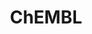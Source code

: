 ---
layout: default
bigquery: https://console.cloud.google.com/bigquery?p=patents-public-data&d=ebi_chembl&page=dataset
citation: '"The ChEMBL database in 2017." Anna Gaulton, Anne Hersey, Michał Nowotka,
  A Patrícia Bento, Jon Chambers, David Mendez, Prudence Mutowo, Francis Atkinson,
  Louisa J Bellis, Elena Cibrián-Uhalte, Mark Davies, Nathan Dedman, Anneli Karlsson,
  María Paula Magariños, John P Overington, George Papadatos, Ines Smit, Andrew R
  Leach Nucleic acids Research (2017) 45 (Database Issue), D945-D954'
contributors: European Bioinformatics Institute
cost: None
description: ChEMBL Data is a manually curated database of small molecules used in
  drug discovery, including information about existing patented drugs.
documentation: 'schema: https://www.ebi.ac.uk/chembl/db_schema


  '
last_edit: Mon, 04 Apr 2022 19:07:30 GMT
location: https://console.cloud.google.com/marketplace/product/google_patents_public_datasets/chembl
maintained_by: EMBL-EBI, an outstation of European Molecular Biology Laboratory
related_publications: '

  ChEMBL: towards direct deposition of bioassay data.


  Mendez D, Gaulton A, Bento AP, Chambers J, De Veij M, Félix E, Magariños MP, Mosquera
  JF, Mutowo P, Nowotka M, Gordillo-Marañón M, Hunter F, Junco L, Mugumbate G, Rodriguez-Lopez
  M, Atkinson F, Bosc N, Radoux CJ, Segura-Cabrera A, Hersey A, Leach AR.


  — Nucleic Acids Res. 2019; 47(D1):D930-D940. doi: 10.1093/nar/gky1075

  '
schema_fields: '[''assay_tissue'', ''indication_class'', ''site_name'', ''component_type'',
  ''annotation'', ''record_id'', ''sei'', ''l7'', ''src_compound_id'', ''homologue'',
  ''compsyn_id'', ''acd_logp'', ''bao_format'', ''assay_test_type'', ''pref_name'',
  ''type'', ''cell_source_organism'', ''enzyme_tid'', ''prodrug'', ''assay_strain'',
  ''polymer_flag'', ''major_class'', ''ddd_value'', ''activity_comment'', ''cell_description'',
  ''selectivity_comment'', ''mutation'', ''class_level'', ''cidx'', ''num_ro5_violations'',
  ''biocomp_id'', ''sequence'', ''level1_description'', ''relationship_type'', ''patent_expire_date'',
  ''who_extra'', ''cellosaurus_id'', ''confidence_score'', ''ingredient'', ''authors'',
  ''component_id'', ''irac_code'', ''mw_freebase'', ''version'', ''assay_tax_id'',
  ''abstract'', ''hbd'', ''level3_description'', ''warning_type'', ''domain_name'',
  ''protein_class_desc'', ''sitecomp_id'', ''approval_date'', ''path'', ''dosed_ingredient'',
  ''curation_comment'', ''patent_no'', ''mol_irac_id'', ''ref_type'', ''job_id'',
  ''acd_most_apka'', ''assay_cell_type'', ''met_id'', ''assay_type'', ''caloha_id'',
  ''smarts'', ''previous_company'', ''status'', ''efo_term'', ''withdrawn_reason'',
  ''parent_type'', ''site_id'', ''bei'', ''full_molformula'', ''cx_logd'', ''res_stem_id'',
  ''predbind_id'', ''data_validity_comment'', ''compound_name'', ''smid'', ''isoform'',
  ''cl_lincs_id'', ''mc_organism'', ''met_conversion'', ''met_comment'', ''warning_id'',
  ''active_molregno'', ''domain_description'', ''structure_type'', ''aromatic_rings'',
  ''l4'', ''l8'', ''ref_url'', ''level4'', ''hbd_lipinski'', ''updated_by'', ''ddd_units'',
  ''max_phase_for_ind'', ''active_ingredient'', ''standard_units'', ''warning_description'',
  ''units'', ''hba_lipinski'', ''substrate_record_id'', ''source_domain_id'', ''domain_id'',
  ''withdrawn_year'', ''qed_weighted'', ''mc_target_name'', ''molecular_mechanism'',
  ''subgroup'', ''first_in_class'', ''relationship_desc'', ''submission_date'', ''parent_id'',
  ''component_synonym'', ''stem_class'', ''who_name'', ''oc_id'', ''cx_most_bpka'',
  ''alert_id'', ''src_description'', ''src_id'', ''formulation_id'', ''availability_type'',
  ''publication_number'', ''qudt_units'', ''year'', ''cell_source_tissue'', ''targcomp_id'',
  ''level5'', ''trade_name'', ''tbl'', ''ro3_pass'', ''le'', ''text_value'', ''parameter_value'',
  ''cpd_str_alert_id'', ''assay_category'', ''mechanism_comment'', ''organism'', ''downgraded'',
  ''applicant_full_name'', ''parenteral'', ''target_type'', ''delist_flag'', ''normal_range_min'',
  ''confidence'', ''cx_most_apka'', ''mesh_id'', ''cx_logp'', ''research_stem'', ''disease_efficacy'',
  ''chembl_id'', ''protclasssyn_id'', ''oral'', ''target_desc'', ''prod_pat_id'',
  ''creation_date'', ''withdrawn_class'', ''last_page'', ''assay_id'', ''frac_class_id'',
  ''ap_id'', ''mol_hrac_id'', ''max_phase'', ''short_name'', ''published_relation'',
  ''aidx'', ''usan_year'', ''pathway_id'', ''alert_name'', ''synonyms'', ''ref_id'',
  ''level2'', ''drug_record_id'', ''targrel_id'', ''last_active'', ''ad_type'', ''priority'',
  ''doc_id'', ''enzyme_name'', ''set_name'', ''value'', ''as_id'', ''parent_go_id'',
  ''standard_inchi'', ''usan_substem'', ''entity_id'', ''uberon_id'', ''acd_most_bpka'',
  ''species_group_flag'', ''issue'', ''stat'', ''upper_value'', ''metref_id'', ''withdrawn_country'',
  ''class_type'', ''first_page'', ''acd_logd'', ''potential_duplicate'', ''product_id'',
  ''withdrawn_flag'', ''uo_units'', ''end_position'', ''standard_value'', ''rtb'',
  ''idx'', ''go_id'', ''variant_id'', ''cell_ontology_id'', ''volume'', ''patent_id'',
  ''level4_description'', ''updated_on'', ''molecule_type'', ''topical'', ''num_alerts'',
  ''parent_molregno'', ''related_tid'', ''assay_param_id'', ''assay_subcellular_fraction'',
  ''psa'', ''first_approval'', ''definition'', ''label'', ''curated_by'', ''hba'',
  ''chebi_par_id'', ''stem'', ''title'', ''therapeutic_flag'', ''domain_type'', ''molecular_species'',
  ''l5'', ''src_assay_id'', ''usan_stem'', ''relation'', ''normal_range_max'', ''hrac_code'',
  ''l2'', ''level3'', ''nda_type'', ''black_box_warning'', ''dosage_form'', ''comp_class_id'',
  ''bto_id'', ''usan_stem_definition'', ''doc_type'', ''mecref_id'', ''std_act_id'',
  ''rgid'', ''direct_interaction'', ''usan_stem_id'', ''src_short_name'', ''cell_name'',
  ''molfile'', ''alogp'', ''strength'', ''mw_monoisotopic'', ''standard_flag'', ''drug_product_flag'',
  ''company'', ''atc_code'', ''assay_desc'', ''published_value'', ''sequence_md5sum'',
  ''mol_atc_id'', ''prediction_method'', ''hrac_class_id'', ''natural_product'', ''country'',
  ''mol_frac_id'', ''drugind_id'', ''description'', ''canonical_smiles'', ''tid'',
  ''start_position'', ''standard_type'', ''db_source'', ''patent_use_code'', ''db_version'',
  ''comments'', ''bao_id'', ''chirality'', ''helm_notation'', ''compound_key'', ''mec_id'',
  ''warning_class'', ''syn_type'', ''tissue_id'', ''level2_description'', ''molsyn_id'',
  ''route'', ''entity_type'', ''l1'', ''cell_id'', ''published_units'', ''protein_class_id'',
  ''drug_substance_flag'', ''orig_description'', ''ddd_admr'', ''mesh_heading'', ''doi'',
  ''action_type'', ''journal'', ''standard_relation'', ''mechanism_of_action'', ''target_mapping'',
  ''published_type'', ''standard_text_value'', ''standard_upper_value'', ''activity_count'',
  ''activity_id'', ''pubmed_id'', ''cell_source_tax_id'', ''clo_id'', ''heavy_atoms'',
  ''irac_class_id'', ''ass_cls_map_id'', ''co_stem_id'', ''mc_target_type'', ''alert_set_id'',
  ''l6'', ''indref_id'', ''ddd_id'', ''assay_class_id'', ''accession'', ''actsm_id'',
  ''level1'', ''binding_site_comment'', ''ddd_comment'', ''assay_organism'', ''warnref_id'',
  ''mc_target_accession'', ''metabolite_record_id'', ''name'', ''inorganic_flag'',
  ''pathway_key'', ''tid_fixed'', ''pchembl_value'', ''source'', ''assay_source'',
  ''bao_endpoint'', ''num_lipinski_ro5_violations'', ''tax_id'', ''parameter_type'',
  ''relationship'', ''result_flag'', ''protein_class_synonym'', ''efo_id'', ''mc_tax_id'',
  ''lle'', ''ridx'', ''log_id'', ''compd_id'', ''frac_code'', ''full_mwt'', ''warning_country'',
  ''molregno'', ''warning_year'', ''site_residues'', ''comp_go_id'', ''l3'', ''innovator_company'',
  ''toid'', ''standard_inchi_key'', ''aspect'']'
shortname: chembl
tags:
- biotechnology
- health
- chemical
- bioinformatics
- medical
terms_of_use: CC BY-SA 3.0
title: ChEMBL
uuid: e232a192-965c-4ec9-904c-155b6dfe56c5
---